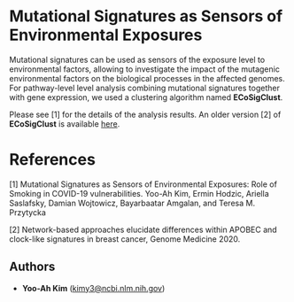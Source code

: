 # Mutational Signatures as Sensors of Environmental Exposures

Mutational  signatures can be used as sensors of the exposure level to environmental factors, allowing to investigate the impact of the mutagenic environmental factors on the biological processes in the affected genomes. For pathway-level level analysis combining mutational signatures together with gene expression, we used
a clustering algorithm named **ECoSigClust**. 

Please see [1] for the details of the analysis results. An older version [2] of **ECoSigClust**  is available [here](https://github.com/yooah/NetSig).


# References

[1] Mutational Signatures as Sensors of Environmental Exposures: Role of Smoking in COVID-19 vulnerabilities.
Yoo-Ah Kim, Ermin Hodzic, Ariella Saslafsky, Damian Wojtowicz, Bayarbaatar Amgalan, and Teresa M. Przytycka

[2] Network-based approaches elucidate differences within APOBEC and clock-like signatures in breast cancer, Genome Medicine 2020. 

## Authors

* **Yoo-Ah Kim** (kimy3@ncbi.nlm.nih.gov) 

